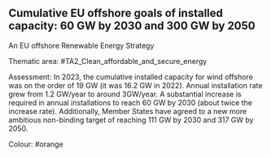 ## Cumulative EU offshore goals of installed capacity: 60 GW by 2030 and 300 GW by 2050
An EU offshore Renewable Energy Strategy

Thematic area: #TA2_Clean_affordable_and_secure_energy

Assessment: In 2023, the cumulative installed capacity for wind offshore was on the order of 19 GW (it was 16.2 GW in 2022). Annual installation rate grew from 1.2 GW/year to around 3GW/year. A substantial increase is required in annual installations to reach 60 GW by 2030 (about twice the increase rate). Additionally, Member States have agreed to a new more ambitious non-binding target of reaching 111 GW by 2030 and 317 GW by 2050.

Colour: #orange